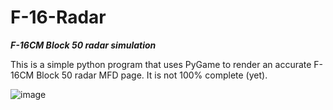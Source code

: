 # F-16-Radar
***F-16CM Block 50 radar simulation***

This is a simple python program that uses PyGame
to render an accurate F-16CM Block 50 radar MFD
page. It is not 100% complete (yet).

![image](https://user-images.githubusercontent.com/54248805/218338579-ff76c3e9-94ee-41fa-a5c0-7378051f48f6.png)
